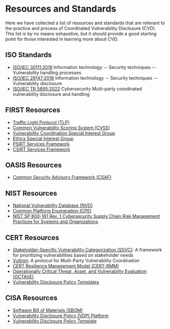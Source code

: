 # Resources and Standards

Here we have collected a list of resources and standards that are relevant to the practice and process of
Coordinated Vulnerability Disclosure (CVD).
This list is by no means exhaustive, but it should provide a good starting point for those interested in learning more about CVD.

## ISO Standards

- [ISO/IEC 30111:2019](https://www.iso.org/standard/69725.html) Information technology -- Security techniques -- Vulnerability handling processes
- [ISO/IEC 29147:2018](https://www.iso.org/standard/72311.html) Information technology -- Security techniques -- Vulnerability disclosure
- [ISO/IEC TR 5895:2022](https://www.iso.org/standard/81807.html) Cybersecurity Multi-party coordinated vulnerability disclosure and handling

## FIRST Resources

- [Traffic Light Protocol (TLP)](https://www.first.org/tlp/)
- [Common Vulnerability Scoring System (CVSS)](https://www.first.org/cvss/)
- [Vulnerability Coordination Special Interest Group](https://www.first.org/global/sigs/vulnerability-coordination/)
- [Ethics Special Interest Group](https://www.first.org/global/sigs/ethics/)
- [PSIRT Services Framework](https://www.first.org/standards/frameworks/psirts/psirt_services_framework_v1.1)
- [CSIRT Services Framework](https://www.first.org/standards/frameworks/csirts/csirt_services_framework_v2.1)

## OASIS Resources
- [Common Security Advisory Framework (CSAF)](https://oasis-open.github.io/csaf-documentation/)

## NIST Resources

- [National Vulnerability Database (NVD)](https://nvd.nist.gov/)
- [Common Platform Enumeration (CPE)](https://nvd.nist.gov/products/cpe)
- [NIST SP 800-161 Rev. 1 Cybersecurity Supply Chain Risk Management Practices for Systems and Organizations](https://csrc.nist.gov/pubs/sp/800/161/r1/final)

## CERT Resources

- [Stakeholder-Specific Vulnerability Categorization (SSVC)](https://certcc.github.io/SSVC/): A framework for prioritizing vulnerabilities based on stakeholder needs
- [Vultron](https://certcc.github.io/Vultron/): A protocol for Multi-Party Vulnerability Coordination
- [CERT Resilience Management Model (CERT-RMM)](https://resources.sei.cmu.edu/library/asset-view.cfm?assetid=508099)
- [Operationally Critical Threat, Asset, and Vulnerability Evaluation (OCTAVE)](https://resources.sei.cmu.edu/library/asset-view.cfm?assetid=508099)
- [Vulnerability Disclosure Policy Templates](https://github.com/CERTCC/vulnerability_disclosure_policy_templates)

## CISA Resources

- [Software Bill of Materials (SBOM)](https://www.cisa.gov/SBOM)
- [Vulnerability Disclosure Policy (VDP) Platform](https://www.cisa.gov/resources-tools/services/vulnerability-disclosure-policy-vdp-platform)
- [Vulnerability Disclosure Policy Template](https://www.cisa.gov/vulnerability-disclosure-policy-template)